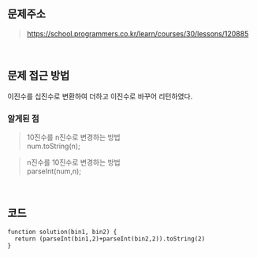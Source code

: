 ## 문제주소

> https://school.programmers.co.kr/learn/courses/30/lessons/120885

</br>

## 문제 접근 방법

이진수를 십진수로 변환하여 더하고 이진수로 바꾸어 리턴하였다.
</br>

### 알게된 점

> 10진수를 n진수로 변경하는 방법  
> num.toString(n);

> n진수를 10진수로 변경하는 방법  
> parseInt(num,n);

</br>

## 코드

```
function solution(bin1, bin2) {
  return (parseInt(bin1,2)+parseInt(bin2,2)).toString(2)
}
```
